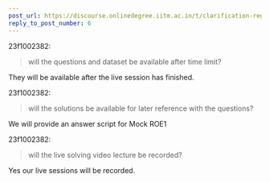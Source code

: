 ```yaml
---
post_url: https://discourse.onlinedegree.iitm.ac.in/t/clarification-regarding-mock-roe-timings/168384/7
reply_to_post_number: 6
---
```

 23f1002382:

> will the questions and dataset be available after time limit?

They will be available after the live session has finished.

 23f1002382:

> will the solutions be available for later reference with the questions?

We will provide an answer script for Mock ROE1

 23f1002382:

> will the live solving video lecture be recorded?

Yes our live sessions will be recorded.